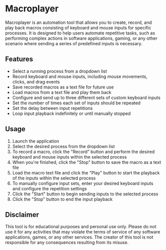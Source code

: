 # Macroplayer

Macroplayer is an automation tool that allows you to create, record, and play back macros consisting of keyboard and mouse inputs for specific processes. It is designed to help users automate repetitive tasks, such as performing complex actions in software applications, gaming, or any other scenario where sending a series of predefined inputs is necessary.

## Features

- Select a running process from a dropdown list
- Record keyboard and mouse inputs, including mouse movements, clicks, and drag events
- Save recorded macros as a text file for future use
- Load macros from a text file and play them back
- Configure and send up to three different sets of custom keyboard inputs
- Set the number of times each set of inputs should be repeated
- Set the delay between input repetitions
- Loop input playback indefinitely or until manually stopped

## Usage

1. Launch the application
2. Select the desired process from the dropdown list
3. To record a macro, click the "Record" button and perform the desired keyboard and mouse inputs within the selected process
4. When you're finished, click the "Stop" button to save the macro as a text file
5. Load the macro text file and click the "Play" button to start the playback of the inputs within the selected process
6. To manually configure input sets, enter your desired keyboard inputs and configure the repetition settings
7. Click the "Start" button to begin sending inputs to the selected process
8. Click the "Stop" button to end the input playback

## Disclaimer

This tool is for educational purposes and personal use only. Please do not use it for any activities that may violate the terms of service of any software applications, games, or any other services. The creator of this tool is not responsible for any consequences resulting from its misuse.
